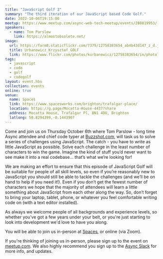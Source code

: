 ```yaml
---
title: "JavaScript Golf 3"
summary: "The third iteration of our JavaScript based Code Golf."
date: 2022-10-06T19:15:00
meetup: https://www.meetup.com/async-web-tech-meetup/events/288819953/
speakers:
  - name: Tom Parslow
    link: https://almostobsolete.net/
image:
  url: https://farm8.staticflickr.com/7379/12758383654_ab4b43d147_z_d.jpg
  title: Urbanowicz_Krzysztof_GOLF
  link: https://www.flickr.com/photos/kurbanowicz/12758383654/in/photolist-krq3XY-7hTRLz-9kGXLo-awf96H-9kGXTb-7hTSDX-7hXNAY-kroiT4-6xcLyT-65CWTR-5ds8DL-9kGYdb-9kDVyT-9a69ML-5bCwNN-efi4ma-56hckS-4kQ3Fv-eBP5xt-6QKY1E-c3HmpL-eBRqu3-4ZxP3p-5bCxDW-krpfTx-4ZC1qL-5bCB6j-3vs2Y1-4ZC1u5-4q64vn-4ZxM8Z-4ZxNwg-341zZd-6xj6oL-4ZxNUP-9L3STz-9L3SXt-dxM9tg-dbJjkc-anWVqa-4ZxNqz-5bym8g-4PXK7g-dbJkFS-5bxftP-5bym7V-krp6SB-5bCsCE-5t5bP2-5byh6a
tags:
  - javascript
  - code
  - golf
  - codegolf
layout: event.hbs
collection: events
online: true
venue:
  name: Spaces
  link: https://www.spacesworks.com/brighton/trafalgar-place/
  location: https://g.page/Mocatta-House-4437?share
  address: Mocatta House, Trafalgar Pl, BN1 4DU, Brighton
  latlong: 50.8294399,-0.1443907
---
```


Come and join us on Thursday October 6th where Tom Parslow - long time Async attendee and chief code typer at [Buzzshot.com](https://buzzshot.com), will task us to solve a series of challenges using JavaScript. The catch - you have to write as little JavaScript as possible. Solve each challenge in the least number of characters to win the game. Imagine the kind of stuff you’d never want to see make it into a real codebase… that’s what we’re looking for!

We are making an effort to ensure that this episode of JavaScript Golf will be suitable for people of all skill levels, so even if you’re reasonably new to JavaScript you should still be able to tackle the challenges (and we’ll be on hand to help if you need it!). Even if you don’t get the fewest number of characters we hope that the majority of attendees will learn a little something about JavaScript from each other along the way. So, don’t forget to bring your laptop, tablet, phone, or whatever you feel comfortable writing code on (with a text editor installed).

As always we welcome people of all backgrounds and experience levels, so whether you've got a few years under your belt, or you're just starting to look into development we'd love to have you along.

You will be able to join us in-person at [Spaces](https://www.spacesworks.com/brighton/trafalgar-place/), or online (via Zoom).

If you're thinking of joining us in-person, please sign up to the event on [meetup.com](https://www.meetup.com/async-web-tech-meetup/events/288819953/). We also highly recommend you sign up to the [Async Slack](https://join.slack.com/t/asyncjs/shared_invite/zt-1aguxx86q-XjF_yWcFoJ8fyYYzoqgDaQ) for more info, and updates.
